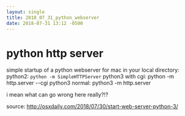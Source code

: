 ```yaml
---
layout: single
title: 2018_07_31_python_webserver
date: 2018-07-31 13:12 -0500
---
```


# python http server
simple startup of a python webserver for mac in your local directory:
python2: `python -m SimpleHTTPServer`
python3 with cgi: python -m http.server --cgi
python3 normal: python3 -m http.server

i mean what can go wrong here really?!?

source: http://osxdaily.com/2018/07/30/start-web-server-python-3/
